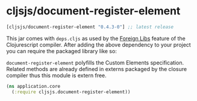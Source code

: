 # cljsjs/document-register-element

[](dependency)
```clojure
[cljsjs/document-register-element "0.4.3-0"] ;; latest release
```
[](/dependency)

This jar comes with `deps.cljs` as used by the [Foreign Libs][flibs] feature
of the Clojurescript compiler. After adding the above dependency to your project
you can require the packaged library like so:

`document-register-element` polyfills the Custom Elements specification. Related methods are already defined in externs packaged by the closure compiler thus this module is extern free.

```clojure
(ns application.core
  (:require cljsjs.document-register-element))
```

[flibs]: https://github.com/clojure/clojurescript/wiki/Foreign-Dependencies

